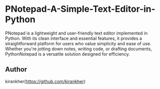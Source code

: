 # PNotepad-A-Simple-Text-Editor-in-Python
PNotepad is a lightweight and user-friendly text editor implemented in Python. With its clean interface and essential features, it provides a straightforward platform for users who value simplicity and ease of use. Whether you're jotting down notes, writing code, or drafting documents, PythonNotepad is a versatile solution designed for efficiency.

## Author
kirankher(https://github.com/kirankher)
